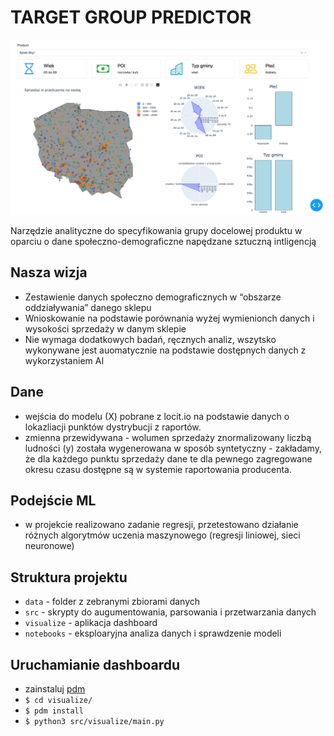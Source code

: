 # TARGET GROUP PREDICTOR
![img.png](img.png)

Narzędzie analityczne do specyfikowania grupy docelowej produktu w oparciu o dane społeczno-demograficzne napędzane sztuczną intligencją

## Nasza wizja
 - Zestawienie danych społeczno demograficznych w “obszarze oddziaływania” danego sklepu
 - Wnioskowanie na podstawie porównania wyżej wymienionch danych i wysokości sprzedaży w danym sklepie 
 - Nie wymaga dodatkowych badań, ręcznych analiz, wszytsko wykonywane jest auomatycznie na podstawie dostępnych danych z wykorzystaniem AI


## Dane
 - wejścia do modelu (X) pobrane z locit.io na podstawie danych o lokazliacji punktów dystrybucji z raportów.
 - zmienna przewidywana - wolumen sprzedaży znormalizowany liczbą ludności (y) została wygenerowana w sposób syntetyczny - zakładamy, że dla każdego punktu sprzedaży dane te dla pewnego zagregowane okresu czasu dostępne są w systemie raportowania producenta.


## Podejście ML

 - w projekcie realizowano zadanie regresji, przetestowano działanie różnych algorytmów uczenia maszynowego (regresji liniowej, sieci neuronowe)


## Struktura projektu
 - `data` - folder z zebranymi zbiorami danych
 - `src` - skrypty do augumentowania, parsowania i przetwarzania danych
 - `visualize` - aplikacja dashboard
 - `notebooks` - eksploaryjna analiza danych i sprawdzenie modeli


## Uruchamianie dashboardu
- zainstaluj [pdm](https://pdm-project.org/en/latest/)
- `$ cd visualize/`
- `$ pdm install`
- `$ python3 src/visualize/main.py`
